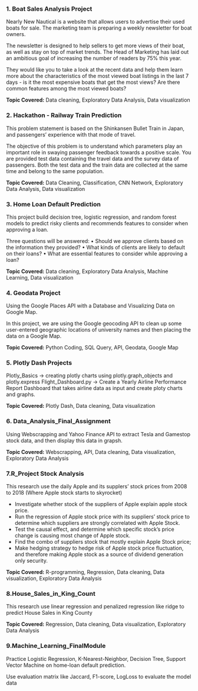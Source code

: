 ### **1. Boat Sales Analysis Project**
Nearly New Nautical is a website that allows users to advertise their used boats for sale. The marketing team is preparing a weekly newsletter for boat owners.

The newsletter is designed to help sellers to get more views of their boat, as well as stay on top of market trends. The Head of Marketing has laid out an ambitious goal
of increasing the number of readers by 75% this year. 

They would like you to take a look at the recent data and help them learn more about the characteristics of the most viewed boat listings in the last 7 days - is it the
most expensive boats that get the most views? Are there common features among the most viewed boats?

**Topic Covered:** Data cleaning, Exploratory Data Analysis, Data visualization


### **2. Hackathon - Railway Train Prediction**
This problem statement is based on the Shinkansen Bullet Train in Japan, and passengers’ experience with that mode of travel.

The objective of this problem is to understand which parameters play an important role in swaying passenger feedback towards a positive scale. 
You are provided test data containing the travel data and the survey data of passengers. 
Both the test data and the train data are collected at the same time and belong to the same population.

**Topic Covered:** Data Cleaning, Classification, CNN Network, Exploratory Data Analysis, Data visualization


### **3. Home Loan Default Prediction**
This project build decision tree, logistic regression, and random forest models to predict risky clients and recommends features to consider when approving a loan.

Three questions will be answered:
• Should we approve clients based on the information they provided?
• What kinds of clients are likely to default on their loans?
• What are essential features to consider while approving a loan?

**Topic Covered:** Data cleaning, Exploratory Data Analysis, Machine Learning, Data visualization


### **4. Geodata Project**
Using the Google Places API with a Database and Visualizing Data on Google Map.

In this project, we are using the Google geocoding API to clean up some user-entered geographic
locations of university names and then placing the data on a Google Map.

**Topic Covered:** Python Coding, SQL Query, API, Geodata, Google Map


### **5. Plotly Dash Projects**
Plotly_Basics -> creating plotly charts using plotly.graph_objects and plotly.express
Flight_Dashboard.py -> Create a Yearly Airline Performance Report Dashboard that takes airline data as input and create ploty charts and graphs.

**Topic Covered:** Plotly Dash, Data cleaning, Data visualization


### **6. Data_Analysis_Final_Assignment**
Using Webscrapping and Yahoo Finance API to extract Tesla and Gamestop stock data, and then display this data in grapsh.

**Topic Covered:** Webscrapping, API, Data cleaning, Data visualization, Exploratory Data Analysis


### **7.R_Project Stock Analysis**
This research use the daily Apple and its supplers’ stock prices from 2008 to 2018 (Where Apple stock starts to skyrocket)
- Investigate whether stock of the suppliers of Apple explain apple stock price.
- Run the regression of Apple stock price with its suppliers’ stock price to determine which suppliers are strongly correlated with Apple Stock. 
- Test the causal effect, and determine which specific stock’s price change is causing most change of Apple stock.
- Find the combo of suppliers stock that mostly explain Apple Stock price; 
- Make hedging strategy to hedge risk of Apple stock price fluctuation, and therefore making Apple stock as a source of dividend generation only security.

**Topic Covered:** R-programming, Regression, Data cleaning, Data visualization, Exploratory Data Analysis


### **8.House_Sales_in_King_Count**
This research use linear regression and penalized regression like ridge to predict House Sales in King County

**Topic Covered:** Regression, Data cleaning, Data visualization, Exploratory Data Analysis


### **9.Machine_Learning_FinalModule**
Practice Logistic Regression, K-Nearest-Neighbor, Decision Tree, Support Vector Machine on home-loan default prediction.

Use evaluation matrix like Jaccard, F1-score, LogLoss to evaluate the model data



